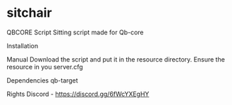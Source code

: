 # sitchair
QBCORE Script
Sitting script made for Qb-core

Installation

Manual
Download the script and put it in the resource directory.
Ensure the resource in you server.cfg

Dependencies
qb-target

Rights
Discord - https://discord.gg/6fWcYXEgHY
